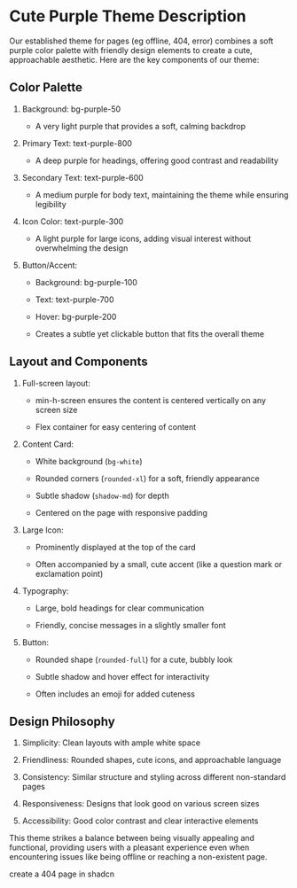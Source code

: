# Cute Purple Theme Description

Our established theme for pages (eg offline, 404, error) combines a soft purple color palette with friendly design elements to create a cute, approachable aesthetic. Here are the key components of our theme:

## Color Palette

1. Background: bg-purple-50

   - A very light purple that provides a soft, calming backdrop

2. Primary Text: text-purple-800

   - A deep purple for headings, offering good contrast and readability

3. Secondary Text: text-purple-600

   - A medium purple for body text, maintaining the theme while ensuring legibility

4. Icon Color: text-purple-300

   - A light purple for large icons, adding visual interest without overwhelming the design

5. Button/Accent: 

   - Background: bg-purple-100

   - Text: text-purple-700

   - Hover: bg-purple-200

   - Creates a subtle yet clickable button that fits the overall theme

## Layout and Components

1. Full-screen layout:

   - min-h-screen ensures the content is centered vertically on any screen size

   - Flex container for easy centering of content

2. Content Card:

   - White background (`bg-white`)

   - Rounded corners (`rounded-xl`) for a soft, friendly appearance

   - Subtle shadow (`shadow-md`) for depth

   - Centered on the page with responsive padding

3. Large Icon:

   - Prominently displayed at the top of the card

   - Often accompanied by a small, cute accent (like a question mark or exclamation point)

4. Typography:

   - Large, bold headings for clear communication

   - Friendly, concise messages in a slightly smaller font

5. Button:

   - Rounded shape (`rounded-full`) for a cute, bubbly look

   - Subtle shadow and hover effect for interactivity

   - Often includes an emoji for added cuteness

## Design Philosophy

1. Simplicity: Clean layouts with ample white space

2. Friendliness: Rounded shapes, cute icons, and approachable language

3. Consistency: Similar structure and styling across different non-standard pages

4. Responsiveness: Designs that look good on various screen sizes

5. Accessibility: Good color contrast and clear interactive elements

This theme strikes a balance between being visually appealing and functional, providing users with a pleasant experience even when encountering issues like being offline or reaching a non-existent page.

create a 404 page in shadcn